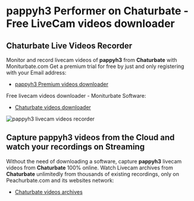 # pappyh3 Performer on Chaturbate - Free LiveCam videos downloader

## Chaturbate Live Videos Recorder

Monitor and record livecam videos of **pappyh3** from **Chaturbate** with Moniturbate.com
Get a premium trial for free by just and only registering with your Email address:
* [pappyh3 Premium videos downloader](https://moniturbate.com/request-demo-licence-key.html)

Free livecam videos downloader - Moniturbate Software:
* [Chaturbate videos downloader](https://moniturbate.com/moniturbate-download-software.html)

![pappyh3 livecam videos recorder](https://peachurnet.com/templates/moniturbate-software.png)


## Capture pappyh3 videos from the Cloud and watch your recordings on Streaming

Without the need of downloading a software, capture **pappyh3** livecam videos from **Chaturbate** 100% online.
Watch Livecam archives from **Chaturbate** unlimitedly from thousands of existing recordings, only on Peachurbate.com and its websites network:
* [Chaturbate videos archives](https://peachurnet.com/)